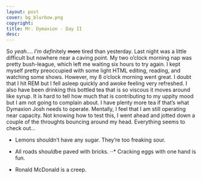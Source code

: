 ```yaml
---
layout: post
cover: bg_blurbow.png
copyright:
title: Mr. Dymaxion - Day II
desc: 
---
```


So *yeah*…. _I’m_ d*efi*nitely ~~more~~ tired than yesterday. Last night was a little difficult but nowhere near a caving point. My two o’clock morning nap was pretty bush-league, which left me waiting six hours to try again. I kept myself pretty preoccupied with some light HTML editing, reading, and watching some shows. However, my 8 o’clock morning went great. I doubt that I hit REM but I fell asleep quickly and awoke feeling very refreshed. I also have been drinking this bottled tea that is so viscous it moves around like syrup. It is hard to tell how much that is contributing to my uppity mood but I am not going to complain about. I have plenty more tea if that’s what Dymaxion Josh needs to operate. Mentally, I feel that I am still operating near capacity. Not knowing how to test this, I went ahead and jotted down a couple of the throughts bouncing around my head. Everything seems to check out…

 * Lemons shouldn’t have any sugar. They’re too freaking sour.

 - All roads shou*ld*be paved with bricks.
⋅⋅* Cracking eggs with one hand is fun.
* Ronald McDonald is a creep.
